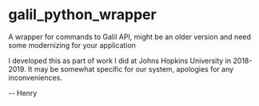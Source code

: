 # galil_python_wrapper
A wrapper for commands to Galil API, might be an older version and need some modernizing for your application

I developed this as part of work I did at Johns Hopkins University in 2018-2019.
It may be somewhat specific for our system, apologies for any inconveniences.

-- Henry
